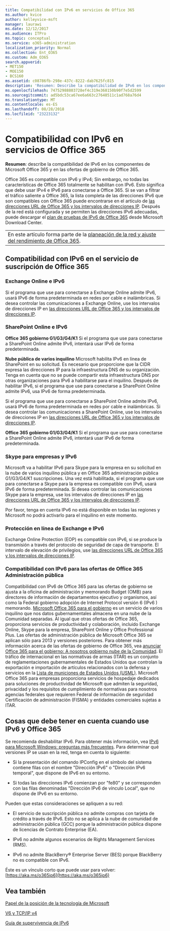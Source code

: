 ```yaml
---
title: Compatibilidad con IPv6 en servicios de Office 365
ms.author: kvice
author: kelleyvice-msft
manager: laurawi
ms.date: 12/12/2017
ms.audience: ITPro
ms.topic: conceptual
ms.service: o365-administration
localization_priority: Normal
ms.collection: Ent_O365
ms.custom: Adm_O365
search.appverid:
- MET150
- MOE150
- BCS160
ms.assetid: c08786fb-298e-437c-8222-dab7625fc815
description: 'Resumen: Describe la compatibilidad de IPv6 en los componentes de Microsoft Office 365 y en las ofertas de gobierno de Office 365.'
ms.openlocfilehash: 74752988803728ef4c319e368150b90f7e5d2599
ms.sourcegitcommit: ad5bdc53ca67ee6a663c27648511c1ad768a76d4
ms.translationtype: MT
ms.contentlocale: es-ES
ms.lasthandoff: 08/28/2018
ms.locfileid: "23223132"
---
```

# <a name="ipv6-support-in-office-365-services"></a>Compatibilidad con IPv6 en servicios de Office 365

 **Resumen**: describe la compatibilidad de IPv6 en los componentes de Microsoft Office 365 y en las ofertas de gobierno de Office 365.
  
Office 365 es compatible con IPv6 y IPv4; Sin embargo, no todas las características de Office 365 totalmente se habilitan con IPv6. Esto significa que debe usar IPv4 e IPv6 para conectarse a Office 365. Si se van a filtrar el tráfico saliente a Office 365, la lista completa de las direcciones IPv6 que son compatibles con Office 365 puede encontrarse en el artículo de [las direcciones URL de Office 365 y los intervalos de direcciones IP](https://go.microsoft.com/fwlink/?LinkId=293744). Después de la red está configurada y se permiten las direcciones IPv6 adecuadas, puede descargar el [plan de pruebas de IPv6 de Office 365](https://go.microsoft.com/fwlink/?LinkId=293447) desde Microsoft Download Center.
  
||
|:-----|
| En este artículo forma parte de la [planeación de la red y ajuste del rendimiento de Office 365](https://aka.ms/tune).|

## <a name="ipv6-support-in-office-365-subscription-service"></a>Compatibilidad con IPv6 en el servicio de suscripción de Office 365

### <a name="exchange-online-and-ipv6"></a>Exchange Online e IPv6

Si el programa que use para conectarse a Exchange Online admite IPv6, usará IPv6 de forma predeterminada en redes por cable e inalámbricas. Si desea controlar las comunicaciones a Exchange Online, use los intervalos de direcciones IP en [las direcciones URL de Office 365 y los intervalos de direcciones IP](https://go.microsoft.com/fwlink/?LinkId=293744).
  
### <a name="sharepoint-online-and-ipv6"></a>SharePoint Online e IPv6

 **Office 365 gobierno G1/G3/G4/K1** Si el programa que use para conectarse a SharePoint Online admite IPv6, intentará usar IPv6 de forma predeterminada.
  
 **Nube pública de varios inquilino** Microsoft habilita IPv6 en línea de SharePoint en su solicitud. Es necesario que proporcione que la CIDR expresa las direcciones IP para la infraestructura DNS de su organización. Tenga en cuenta que no se puede compartir esta infraestructura DNS por otras organizaciones para IPv6 a habilitarse para el inquilino. Después de habilitar IPv6, si el programa que use para conectarse a SharePoint Online admite IPv6, usa IPv6 de forma predeterminada.
  
Si el programa que use para conectarse a SharePoint Online admite IPv6, usará IPv6 de forma predeterminada en redes por cable e inalámbricas. Si desea controlar las comunicaciones a SharePoint Online, use los intervalos de direcciones IP en [las direcciones URL de Office 365 y los intervalos de direcciones IP](https://go.microsoft.com/fwlink/?LinkId=293744).
  
 **Office 365 gobierno G1/G3/G4/K1** Si el programa que use para conectarse a SharePoint Online admite IPv6, intentará usar IPv6 de forma predeterminada.
  
### <a name="skype-for-business-and-ipv6"></a>Skype para empresas y IPv6

Microsoft va a habilitar IPv6 para Skype para la empresa en su solicitud en la nube de varios inquilino pública y en Office 365 administración pública G1/G3/G4/K1 suscripciones. Una vez está habilitada, si el programa que use para conectarse a Skype para la empresa es compatible con IPv6, usará IPv6 de forma predeterminada. Si desea controlar las comunicaciones Skype para la empresa, use los intervalos de direcciones IP en [las direcciones URL de Office 365 y los intervalos de direcciones IP](https://go.microsoft.com/fwlink/?LinkId=293744).
  
Por favor, tenga en cuenta IPv6 no está disponible en todas las regiones y Microsoft no podrá activarlo para el inquilino en este momento.
  
### <a name="exchange-online-protection-and-ipv6"></a>Protección en línea de Exchange e IPv6

Exchange Online Protection (EOP) es compatible con IPv6, si se produce la transmisión a través del protocolo de seguridad de capa de transporte. El intervalo de elevación de privilegios, use [las direcciones URL de Office 365 y los intervalos de direcciones IP](https://go.microsoft.com/fwlink/?LinkId=293744).
  
### <a name="ipv6-support-for-office-365-government-offerings"></a>Compatibilidad con IPv6 para las ofertas de Office 365 Administración pública

Compatibilidad con IPv6 de Office 365 para las ofertas de gobierno se ajusta a la oficina de administración y memorando Budget (OMB) para directores de información de departamentos ejecutivo y organismos, así como la Federal gobierno adopción de Internet Protocol versión 6 (IPv6 ) memorando. [Microsoft Office 365 para el gobierno](https://go.microsoft.com/fwlink/p/?LinkId=325414) es un servicio de varios inquilino que nos datos gubernamentales almacena en una nube de la Comunidad separadas. Al igual que otras ofertas de Office 365, proporciona servicios de productividad y colaboración, incluido Exchange Online, Skype para la empresa, SharePoint Online y Office Professional Plus. Las ofertas de administración pública de Microsoft Office 365 se aplican sólo para 2013 y versiones posteriores. Para obtener más información acerca de las ofertas de gobierno de Office 365, vea [anunciar Office 365 para el gobierno: A nosotros gobierno nube de la Comunidad](https://go.microsoft.com/fwlink/p/?LinkId=325414). El tráfico de internacional en las normativas de armas (ITAR) es un conjunto de reglamentaciones gubernamentales de Estados Unidos que controlan la exportación e importación de artículos relacionados con la defensa y servicios en la [Lista de municiones de Estados Unidos (USML)](https://go.microsoft.com/fwlink/p/?LinkId=325415). Microsoft Office 365 para empresas proporciona servicios de hospedaje dedicados para soluciones de productividad de Microsoft que admiten la seguridad, privacidad y los requisitos de cumplimiento de normativas para nosotros agencias federales que requieren Federal de información de seguridad Certificación de administración (FISMA) y entidades comerciales sujetas a ITAR.
  
## <a name="things-to-consider-when-using-ipv6-and-office-365"></a>Cosas que debe tener en cuenta cuando use IPv6 y Office 365

Se recomienda deshabilitar IPv6. Para obtener más información, vea [IPv6 para Microsoft Windows: preguntas más frecuentes](https://go.microsoft.com/fwlink/p/?LinkId=325418). Para determinar qué versiones IP se usan en la red, tenga en cuenta lo siguiente:
  
- Si la presentación del comando IPConfig en el símbolo del sistema contiene filas con el nombre "Dirección IPv6" o "Dirección IPv6 temporal", que dispone de IPv6 en su entorno.

- Si todas las direcciones IPv6 comienzan por "fe80" y se corresponden con las filas denominadas "Dirección IPv6 de vínculo Local", que no dispone de IPv6 en su entorno.

Pueden que estas consideraciones se apliquen a su red:
  
- El servicio de suscripción pública no admite compras con tarjeta de crédito a través de IPv6. Esto no se aplica a la nube de comunidad de administración pública (GCC) porque la administración pública dispone de licencias de Contrato Enterprise (EA).

- IPv6 no admite algunos escenarios de Rights Management Services (RMS).

- IPv6 no admite BlackBerry® Enterprise Server (BES) porque BlackBerry no es compatible con IPv6.

Éste es un vínculo corto que puede usar para volver:[https://aka.ms/o365ip6](https://aka.ms/o365ip6)
  
## <a name="see-also"></a>Vea también

[Papel de la posición de la tecnología de Microsoft](https://go.microsoft.com/fwlink/p/?linkid=525743)
  
[V6 y TCP/IP v4](https://go.microsoft.com/fwlink/p/?LinkID=211898)
  
[Guía de supervivencia de IPv6](https://go.microsoft.com/fwlink/p/?LinkID=237480)
